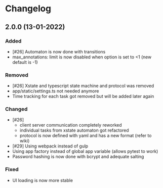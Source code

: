 # Changelog

## 2.0.0 (13-01-2022)

### Added

-   [#26] Automaton is now done with transitions
-   max_annotations: limit is now disabled when option is set to <1 (new default is -1)

### Removed

-   [#26] Xstate and typescript state machine and protocol was removed
-   app/static/settings.ts not needed anymore
-   Time tracking for each task got removed but will be added later again

### Changed

-   [#26]
    -   client server communication completely reworked
    -   individual tasks from xstate automaton got refactored
    -   protocol is now defined with yaml and has a new format (refer to wiki)
-   [#29] Using webpack instead of gulp
-   Using app factory instead of global app variable (allows pytest to work)
-   Password hashing is now done with bcrypt and adequate salting

### Fixed

-   UI loading is now more stable
